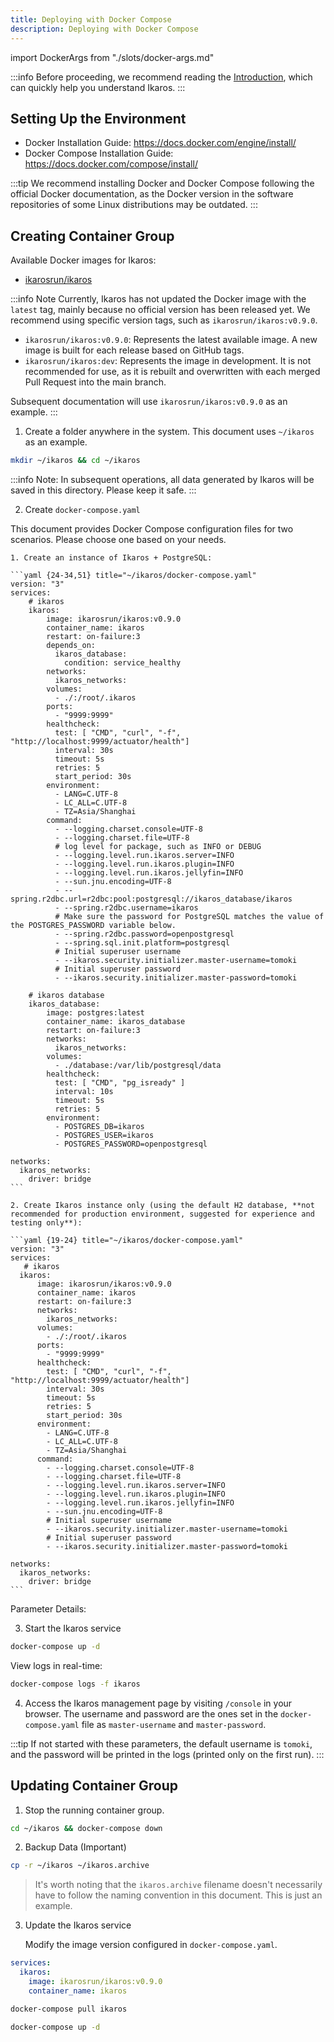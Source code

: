 ```yaml
---
title: Deploying with Docker Compose
description: Deploying with Docker Compose
---
```


import DockerArgs from "./slots/docker-args.md"

:::info
Before proceeding, we recommend reading the [Introduction](../prepare.md), which can quickly help you understand Ikaros.
:::

## Setting Up the Environment

- Docker Installation Guide: <https://docs.docker.com/engine/install/>
- Docker Compose Installation Guide: <https://docs.docker.com/compose/install/>

:::tip
We recommend installing Docker and Docker Compose following the official Docker documentation, as the Docker version in the software repositories of some Linux distributions may be outdated.
:::

## Creating Container Group

Available Docker images for Ikaros:

- [ikarosrun/ikaros](https://hub.docker.com/r/ikarosrun/ikaros)

:::info Note
Currently, Ikaros has not updated the Docker image with the `latest` tag, mainly because no official version has been released yet. We recommend using specific version tags, such as `ikarosrun/ikaros:v0.9.0`.

- `ikarosrun/ikaros:v0.9.0`: Represents the latest available image. A new image is built for each release based on GitHub tags.
- `ikarosrun/ikaros:dev`: Represents the image in development. It is not recommended for use, as it is rebuilt and overwritten with each merged Pull Request into the main branch.

Subsequent documentation will use `ikarosrun/ikaros:v0.9.0` as an example.
:::

1. Create a folder anywhere in the system. This document uses `~/ikaros` as an example.

  ```bash
  mkdir ~/ikaros && cd ~/ikaros
  ```
  :::info
  Note: In subsequent operations, all data generated by Ikaros will be saved in this directory. Please keep it safe.
  :::

2. Create `docker-compose.yaml`

  This document provides Docker Compose configuration files for two scenarios. Please choose one based on your needs.

    1. Create an instance of Ikaros + PostgreSQL:

    ```yaml {24-34,51} title="~/ikaros/docker-compose.yaml"
    version: "3"
    services:
        # ikaros
        ikaros:
            image: ikarosrun/ikaros:v0.9.0
            container_name: ikaros
            restart: on-failure:3
            depends_on:
              ikaros_database:
                condition: service_healthy
            networks:
              ikaros_networks:
            volumes:
              - ./:/root/.ikaros
            ports:
              - "9999:9999"
            healthcheck:
              test: [ "CMD", "curl", "-f", "http://localhost:9999/actuator/health"]
              interval: 30s
              timeout: 5s
              retries: 5
              start_period: 30s
            environment:
              - LANG=C.UTF-8
              - LC_ALL=C.UTF-8
              - TZ=Asia/Shanghai
            command:
              - --logging.charset.console=UTF-8
              - --logging.charset.file=UTF-8
              # log level for package, such as INFO or DEBUG
              - --logging.level.run.ikaros.server=INFO
              - --logging.level.run.ikaros.plugin=INFO
              - --logging.level.run.ikaros.jellyfin=INFO
              - --sun.jnu.encoding=UTF-8
              - --spring.r2dbc.url=r2dbc:pool:postgresql://ikaros_database/ikaros
              - --spring.r2dbc.username=ikaros
              # Make sure the password for PostgreSQL matches the value of the POSTGRES_PASSWORD variable below.
              - --spring.r2dbc.password=openpostgresql
              - --spring.sql.init.platform=postgresql
              # Initial superuser username
              - --ikaros.security.initializer.master-username=tomoki
              # Initial superuser password
              - --ikaros.security.initializer.master-password=tomoki

        # ikaros database
        ikaros_database:
            image: postgres:latest
            container_name: ikaros_database
            restart: on-failure:3
            networks:
              ikaros_networks:
            volumes:
              - ./database:/var/lib/postgresql/data
            healthcheck:
              test: [ "CMD", "pg_isready" ]
              interval: 10s
              timeout: 5s
              retries: 5
            environment:
              - POSTGRES_DB=ikaros
              - POSTGRES_USER=ikaros
              - POSTGRES_PASSWORD=openpostgresql

    networks:
      ikaros_networks:
        driver: bridge
    ```

    2. Create Ikaros instance only (using the default H2 database, **not recommended for production environment, suggested for experience and testing only**):

    ```yaml {19-24} title="~/ikaros/docker-compose.yaml"
    version: "3"
    services:
       # ikaros
      ikaros:
          image: ikarosrun/ikaros:v0.9.0
          container_name: ikaros
          restart: on-failure:3
          networks:
            ikaros_networks:
          volumes:
            - ./:/root/.ikaros
          ports:
            - "9999:9999"
          healthcheck:
            test: [ "CMD", "curl", "-f", "http://localhost:9999/actuator/health"]
            interval: 30s
            timeout: 5s
            retries: 5
            start_period: 30s
          environment:
            - LANG=C.UTF-8
            - LC_ALL=C.UTF-8
            - TZ=Asia/Shanghai
          command:
            - --logging.charset.console=UTF-8
            - --logging.charset.file=UTF-8
            - --logging.level.run.ikaros.server=INFO
            - --logging.level.run.ikaros.plugin=INFO
            - --logging.level.run.ikaros.jellyfin=INFO
            - --sun.jnu.encoding=UTF-8
            # Initial superuser username
            - --ikaros.security.initializer.master-username=tomoki
            # Initial superuser password
            - --ikaros.security.initializer.master-password=tomoki

    networks:
      ikaros_networks:
        driver: bridge
    ```

  Parameter Details:

  <DockerArgs />

3. Start the Ikaros service

  ```bash
  docker-compose up -d
  ```

  View logs in real-time:

  ```bash
  docker-compose logs -f ikaros
  ```

4. Access the Ikaros management page by visiting `/console` in your browser. The username and password are the ones set in the `docker-compose.yaml` file as `master-username` and `master-password`.

:::tip
If not started with these parameters, the default username is `tomoki`, and the password will be printed in the logs (printed only on the first run).
:::

## Updating Container Group

1. Stop the running container group.

  ```bash
  cd ~/ikaros && docker-compose down
  ```

2. Backup Data (Important)

  ```bash
  cp -r ~/ikaros ~/ikaros.archive
  ```

  > It's worth noting that the `ikaros.archive` filename doesn't necessarily have to follow the naming convention in this document. This is just an example.


3. Update the Ikaros service

   Modify the image version configured in `docker-compose.yaml`.

  ```yaml {3}
  services:
    ikaros:
      image: ikarosrun/ikaros:v0.9.0
      container_name: ikaros
  ```

  ```bash
  docker-compose pull ikaros
  ```

  ```bash
  docker-compose up -d
  ```
